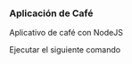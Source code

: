 ### Aplicación de Café

Aplicativo de café con NodeJS


Ejecutar el siguiente comando

``` npm install


